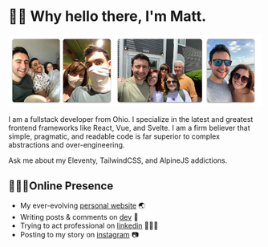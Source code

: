 # 👋🏼 Why hello there, I'm Matt.

![Hero banner gallery](/banner.jpg)

I am a fullstack developer from Ohio. I specialize in the latest and greatest frontend frameworks like React, Vue, and Svelte. I am a firm believer that simple, pragmatic, and readable code is far superior to complex abstractions and over-engineering.

Ask me about my Eleventy, TailwindCSS, and AlpineJS addictions.

## 👨🏻‍💻Online Presence

- My ever-evolving [personal website](https://mattwaler.com) 🌏
- Writing posts & comments on [dev](https://dev.to) 📝
- Trying to act professional on [linkedin](https://www.linkedin.com/in/mattwaler/) 👨🏻‍💼
- Posting to my story on [instagram](https://www.instagram.com/mattwaler/) 📷
